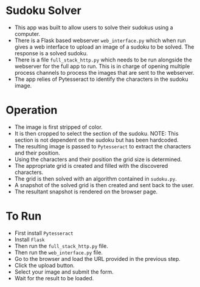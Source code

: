 # Sudoku Solver

* This app was built to allow users to solve their sudokus using a computer.
* There is a Flask based webserver `web_interface.py` which when run gives a web interface to upload an image of a sudoku to be solved. The response is a solved sudoku.
* There is a file `full_stack_http.py` which needs to be run alongside the webserver for the full app to run. This is in charge of opening multiple process channels to process the images that are sent to the webserver.
* The app relies of Pytesseract to identify the characters in the sudoku image.

# Operation

* The image is first stripped of color.
* It is then cropped to select the section of the sudoku. NOTE: This section is not dependent on the sudoku but has been hardcoded.
* The resulting image is passed to `Pytesseract` to extract the characters and their position.
* Using the characters and their position the grid size is determined.
* The appropriate grid is created and filled with the discovered characters.
* The grid is then solved with an algorithm contained in `sudoku.py`.
* A snapshot of the solved grid is then created and sent back to the user.
* The resultant snapshot is rendered on the browser page.

# To Run

* First install `Pytesseract`
* Install `Flask`
* Then run the `full_stack_http.py` file.
* Then run the `web_interface.py` file.
* Go to the browser and load the URL provided in the previous step.
* Click the upload button.
* Select your image and submit the form.
* Wait for the result to be loaded.